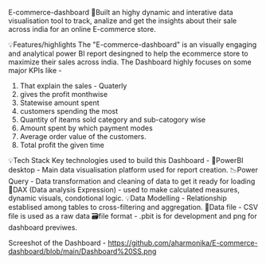 E-commerce-dashboard 
📍Built an highy dynamic and interative data visualisation tool to track, analize and get the insights about their sale across india  for an online E-commerce store.

💡Features/highlights
The "E-commerce-dashboard" is an visually engaging and analytical power BI report desingned to help the ecommerce store to maximize their sales across india. The Dashboard highly focuses on some major KPIs like - 
1. That explain the sales - Quaterly
2. gives the profit monthwise
3. Statewise amount spent
4. customers spending the most
5. Quantity of iteams sold category and sub-catogory wise
6. Amount spent by which payment modes
7. Average order value of the customers.
8. Total profit the given time 


💡Tech Stack 
Key technologies used to build this Dashboard - 
📩PowerBI desktop - Main data visualisation platform used for report creation.
📉Power Query - Data transformation and cleaning of data to get it ready for loading 
🧮DAX (Data analysis Expression) - used to make calculated measures, dynamic visuals, condotional logic.
💡Data Modelling - Relationship establised among tables to cross-filtering and aggregation.
📁Data file - CSV file is used as a raw data
🗃️file format - .pbit is for development and png for dashboard previwes.

Screeshot of the Dashboard - https://github.com/aharmonika/E-commerce-dashboard/blob/main/Dashboard%20SS.png





